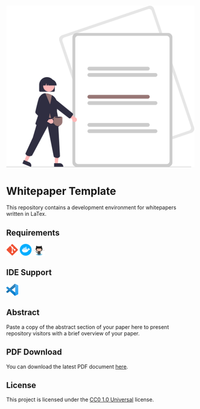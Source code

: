 <h1 align="center">
    <img src="assets/logo.svg" width="512px">
</h1>

# Whitepaper Template

This repository contains a development environment for whitepapers written in LaTex.

## Requirements

<p float="left">
    <a href="https://git-scm.com"><img src="assets/git.png" alt="git" width="32"/></a>
    <a href="https://www.docker.com"><img src="assets/docker.png" alt="docker" width="32"/></a>
    <a href="https://www.github.com/"><img src="assets/github.png" alt="github" width="32"/></a>
</p>

## IDE Support

<p float="left">
    <a href="https://code.visualstudio.com"><img src="assets/vscode.png" alt="vscode" width="32"/></a>
</p>

## Abstract

Paste a copy of the abstract section of your paper here to present repository visitors with a brief overview of your paper.

## PDF Download

You can download the latest PDF document [here](https://github.com/Family-Office-Company/whitepaper-template/releases/latest).

## License

This project is licensed under the [CC0 1.0 Universal](LICENSE) license.  
